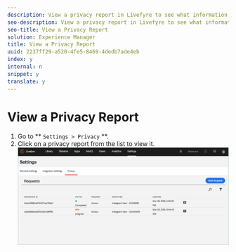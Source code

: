 ```yaml
---
description: View a privacy report in Livefyre to see what information is recorded in Livefyre for a user.
seo-description: View a privacy report in Livefyre to see what information is recorded in Livefyre for a user.
seo-title: View a Privacy Report
solution: Experience Manager
title: View a Privacy Report
uuid: 2237ff29-a520-4fe5-8469-4dedb7ade4eb
index: y
internal: n
snippet: y
translate: y
---
```


# View a Privacy Report


1. Go to ** `Settings > Privacy` **.
1. Click on a privacy report from the list to view it.
![](images/privacypage5.png) 